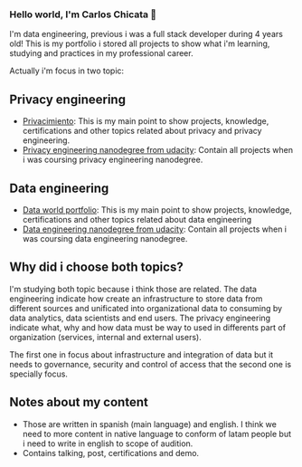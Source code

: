### Hello world, I'm Carlos Chicata 👋

I'm data engineering, previous i was a full stack developer during 4 years old!
This is my portfolio i stored all projects  to show what i'm learning, studying and practices in my professional career.

Actually i'm focus in two topic:

## Privacy engineering

* [Privacimiento](https://github.com/CarlosChicata/privacimiento): This is my main point to show projects, knowledge, certifications and other topics related about privacy and privacy engineering.
* [Privacy engineering nanodegree from udacity](https://github.com/CarlosChicata/privacy_engineering_udacity): Contain all projects when i was coursing privacy engineering nanodegree.

## Data engineering
* [Data world portfolio](https://github.com/CarlosChicata/data_world_portfolio): This is my main point to show projects, knowledge, certifications and other topics related about data engineering
* [Data engineering nanodegree from udacity](https://github.com/CarlosChicata/data-engineering-udacity): Contain all projects when i was coursing data engineering nanodegree.

## Why did i choose both topics?

I'm studying both topic because i think those are related. The data engineering indicate how create an infrastructure to store data from different sources and unificated into organizational data to consuming by data analytics, data scientists and end users. The privacy engineering indicate what, why and how data must be way to used in differents part of organization (services, internal and external users). 

The first one in focus about infrastructure and integration of data but it needs to governance, security and control of access that the second one is specially focus.

## Notes about my content
* Those are written in spanish (main language) and english. I think we need to more content in native language to conform of latam people but i need to write in english to scope of audition.
* Contains talking, post, certifications and demo.


<!--
**CarlosChicata/CarlosChicata** is a ✨ _special_ ✨ repository because its `README.md` (this file) appears on your GitHub profile.

Here are some ideas to get you started:

- 🔭 I’m currently working on ...
- 🌱 I’m currently learning ...
- 👯 I’m looking to collaborate on ...
- 🤔 I’m looking for help with ...
- 💬 Ask me about ...
- 📫 How to reach me: ...
- 😄 Pronouns: ...
- ⚡ Fun fact: ...
-->
